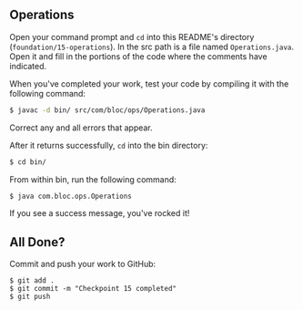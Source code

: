 ## Operations

Open your command prompt and `cd` into this README's directory (`foundation/15-operations`). In the src path is a file named `Operations.java`. Open it and fill in the portions of the code where the comments have indicated.

When you've completed your work, test your code by compiling it with the following command:

```bash
$ javac -d bin/ src/com/bloc/ops/Operations.java
```

Correct any and all errors that appear.

After it returns successfully, `cd` into the bin directory:

```bash
$ cd bin/
```

From within bin, run the following command:

```bash
$ java com.bloc.ops.Operations
```

If you see a success message, you've rocked it!

## All Done?

Commit and push your work to GitHub:

```bash(/Users/your_user_name/where/you/keep/your/work/android-source)
$ git add .
$ git commit -m "Checkpoint 15 completed"
$ git push
```